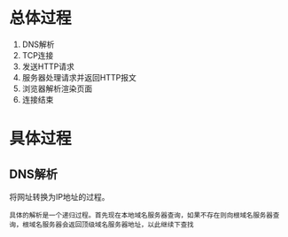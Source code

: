 # 总体过程

1. DNS解析
2. TCP连接
3. 发送HTTP请求
4. 服务器处理请求并返回HTTP报文
5. 浏览器解析渲染页面
6. 连接结束

# 具体过程

## DNS解析

将网址转换为IP地址的过程。

```
具体的解析是一个递归过程。首先现在本地域名服务器查询，如果不存在则向根域名服务器查询，根域名服务器会返回顶级域名服务器地址，以此继续下查找
```

